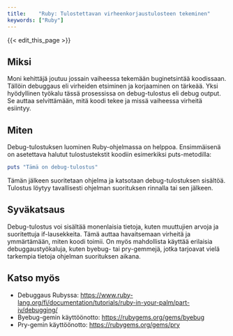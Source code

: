 ```yaml
---
title:    "Ruby: Tulostettavan virheenkorjaustulosteen tekeminen"
keywords: ["Ruby"]
---
```


{{< edit_this_page >}}

## Miksi

Moni kehittäjä joutuu jossain vaiheessa tekemään buginetsintää koodissaan. Tällöin debuggaus eli virheiden etsiminen ja korjaaminen on tärkeää. Yksi hyödyllinen työkalu tässä prosessissa on debug-tulostus eli debug output. Se auttaa selvittämään, mitä koodi tekee ja missä vaiheessa virheitä esiintyy. 

## Miten

Debug-tulostuksen luominen Ruby-ohjelmassa on helppoa. Ensimmäisenä on asetettava halutut tulostustekstit koodiin esimerkiksi puts-metodilla:

```Ruby
puts "Tämä on debug-tulostus"
```

Tämän jälkeen suoritetaan ohjelma ja katsotaan debug-tulostuksen sisältöä. Tulostus löytyy tavallisesti ohjelman suorituksen rinnalla tai sen jälkeen. 

## Syväkatsaus

Debug-tulostus voi sisältää monenlaisia tietoja, kuten muuttujien arvoja ja suoritettuja if-lausekkeita. Tämä auttaa havaitsemaan virheitä ja ymmärtämään, miten koodi toimii. On myös mahdollista käyttää erilaisia debuggaustyökaluja, kuten byebug- tai pry-gemmejä, jotka tarjoavat vielä tarkempia tietoja ohjelman suorituksen aikana.

## Katso myös

- Debuggaus Rubyssa: https://www.ruby-lang.org/fi/documentation/tutorials/ruby-in-your-palm/part-iv/debugging/
- Byebug-gemin käyttöönotto: https://rubygems.org/gems/byebug
- Pry-gemin käyttöönotto: https://rubygems.org/gems/pry